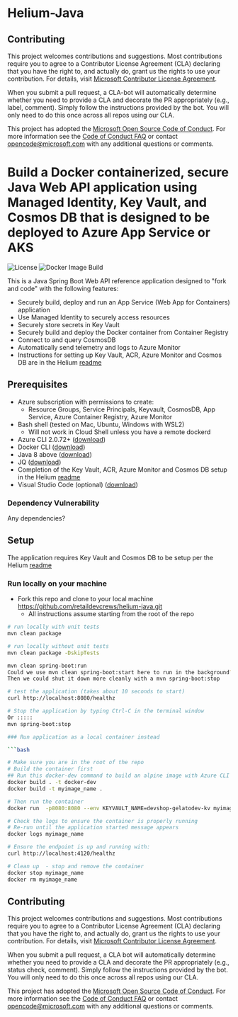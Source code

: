 # Helium-Java

## Contributing

This project welcomes contributions and suggestions.  Most contributions require you to agree to a
Contributor License Agreement (CLA) declaring that you have the right to, and actually do, grant us
the rights to use your contribution. For details, visit [Microsoft Contributor License Agreement](https://cla.opensource.microsoft.com).

When you submit a pull request, a CLA-bot will automatically determine whether you need to provide
a CLA and decorate the PR appropriately (e.g., label, comment). Simply follow the instructions
provided by the bot. You will only need to do this once across all repos using our CLA.

This project has adopted the [Microsoft Open Source Code of Conduct](https://opensource.microsoft.com/codeofconduct/).
For more information see the [Code of Conduct FAQ](https://opensource.microsoft.com/codeofconduct/faq/) or
contact [opencode@microsoft.com](mailto:opencode@microsoft.com) with any additional questions or comments.

# Build a Docker containerized, secure Java Web API application using Managed Identity, Key Vault, and Cosmos DB that is designed to be deployed to Azure App Service or AKS

![License](https://img.shields.io/badge/license-MIT-green.svg)
![Docker Image Build](https://github.com/retaildevcrews/helium-typescript/workflows/Docker%20Image%20Build/badge.svg)

This is a Java Spring Boot Web API reference application designed to "fork and code" with the following features:

- Securely build, deploy and run an App Service (Web App for Containers) application
- Use Managed Identity to securely access resources
- Securely store secrets in Key Vault
- Securely build and deploy the Docker container from Container Registry
- Connect to and query CosmosDB
- Automatically send telemetry and logs to Azure Monitor
- Instructions for setting up Key Vault, ACR, Azure Monitor and Cosmos DB are in the Helium [readme](https://github.com/retaildevcrews/helium)

## Prerequisites

- Azure subscription with permissions to create:
  - Resource Groups, Service Principals, Keyvault, CosmosDB, App Service, Azure Container Registry, Azure Monitor
- Bash shell (tested on Mac, Ubuntu, Windows with WSL2)
  - Will not work in Cloud Shell unless you have a remote dockerd
- Azure CLI 2.0.72+ ([download](https://docs.microsoft.com/en-us/cli/azure/install-azure-cli?view=azure-cli-latest))
- Docker CLI ([download](https://docs.docker.com/install/))
- Java 8 above ([download](https://nodejs.org/en/download/)) 
- JQ ([download](https://stedolan.github.io/jq/download/))
- Completion of the Key Vault, ACR, Azure Monitor and Cosmos DB setup in the Helium [readme](https://github.com/retaildevcrews/helium)
- Visual Studio Code (optional) ([download](https://code.visualstudio.com/download))

### Dependency Vulnerability

Any dependencies?  

## Setup

The application requires Key Vault and Cosmos DB to be setup per the Helium [readme](https://github.com/retaildevcrews/helium)

### Run locally on your machine

- Fork this repo and clone to your local machine  https://github.com/retaildevcrews/helium-java.git 
  - All instructions assume starting from the root of the repo

```bash
# run locally with unit tests
mvn clean package

# run locally without unit tests
mvn clean package -DskipTests

mvn clean spring-boot:run
Could we use mvn clean spring-boot:start here to run in the background?
Then we could shut it down more cleanly with a mvn spring-boot:stop

# test the application (takes about 10 seconds to start)
curl http://localhost:8080/healthz

# Stop the application by typing Ctrl-C in the terminal window
Or :::::
mvn spring-boot:stop

### Run application as a local container instead

```bash

# Make sure you are in the root of the repo
# Build the container first 
## Run this docker-dev command to build an alpine image with Azure CLI installed in the container OR run the docker build command
docker build . -t docker-dev
docker build -t myimage_name .

# Then run the container
docker run  -p8080:8080 --env KEYVAULT_NAME=devshop-gelatodev-kv myimage_name:latest

# Check the logs to ensure the container is properly running
# Re-run until the application started message appears
docker logs myimage_name

# Ensure the endpoint is up and running with:
curl http://localhost:4120/healthz

# Clean up  - stop and remove the container
docker stop myimage_name
docker rm myimage_name

```

## Contributing

This project welcomes contributions and suggestions.  Most contributions require you to agree to a
Contributor License Agreement (CLA) declaring that you have the right to, and actually do, grant us
the rights to use your contribution. For details, visit [Microsoft Contributor License Agreement](https://cla.opensource.microsoft.com).

When you submit a pull request, a CLA bot will automatically determine whether you need to provide
a CLA and decorate the PR appropriately (e.g., status check, comment). Simply follow the instructions
provided by the bot. You will only need to do this once across all repos using our CLA.

This project has adopted the [Microsoft Open Source Code of Conduct](https://opensource.microsoft.com/codeofconduct/).
For more information see the [Code of Conduct FAQ](https://opensource.microsoft.com/codeofconduct/faq/) or
contact [opencode@microsoft.com](mailto:opencode@microsoft.com) with any additional questions or comments.

